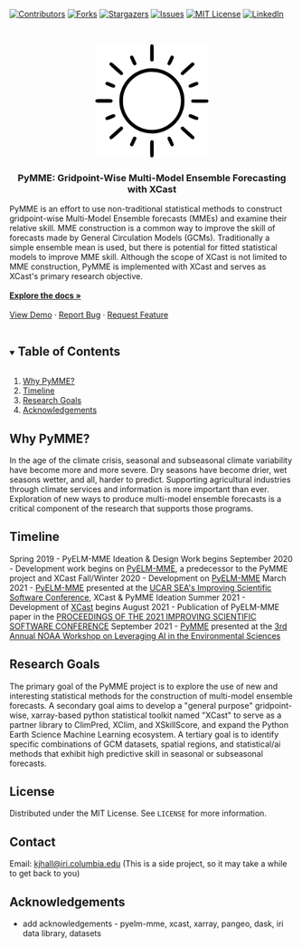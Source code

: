 <!--
*** This README comes from here: https://github.com/othneildrew/Best-README-Template/edit/master/BLANK_README.md - thanks ! 
-->



<!-- PROJECT SHIELDS -->
<!--
*** I'm using markdown "reference style" links for readability.
*** Reference links are enclosed in brackets [ ] instead of parentheses ( ).
*** See the bottom of this document for the declaration of the reference variables
*** for contributors-url, forks-url, etc. This is an optional, concise syntax you may use.
*** https://www.markdownguide.org/basic-syntax/#reference-style-links
-->
[![Contributors][contributors-shield]][contributors-url]
[![Forks][forks-shield]][forks-url]
[![Stargazers][stars-shield]][stars-url]
[![Issues][issues-shield]][issues-url]
[![MIT License][license-shield]][license-url]
[![LinkedIn][linkedin-shield]][linkedin-url]



<!-- PROJECT LOGO -->
<br />
<p align="center">
  <a href="https://github.com/kjhall01/xcast/">
    <img src="images/logo.png" alt="Logo" width="200" height="200">
  </a>

  <h3 align="center">PyMME: Gridpoint-Wise Multi-Model Ensemble Forecasting with XCast </h3>
  
  PyMME is an effort to use non-traditional statistical methods to construct gridpoint-wise Multi-Model Ensemble forecasts (MMEs) and examine their relative skill. MME construction is a common way to improve the skill of forecasts made by General Circulation Models (GCMs). Traditionally a simple ensemble mean is used, but there is potential for fitted statistical models to improve MME skill.  Although the scope of XCast is not limited to MME construction, PyMME is implemented with XCast and serves as XCast's primary research objective.  
    <br />
    <a href="https://github.com/kjhall01/xcast/blob/main/XCAST_DOCS.md"><strong>Explore the docs »</strong></a>
    <br />
    <br />
    <a href="https://github.com/kjhall01/xcast/blob/main/XCastDeterministic.ipynb">View Demo</a>
    ·
    <a href="https://github.com/kjhall01/xcast/issues">Report Bug</a>
    ·
    <a href="https://github.com/kjhall01/xcast/issues">Request Feature</a>
  </p>
</p>



<!-- TABLE OF CONTENTS -->
<details open="open">
  <summary><h2 style="display: inline-block">Table of Contents</h2></summary>
  <ol>
    <li><a href="#why-pymme">Why PyMME?</a></li>
    <li><a href="#timeline">Timeline</a></li>
    <li><a href="#contact">Research Goals</a></li>
    <li><a href="#acknowledgements">Acknowledgements</a></li>
  </ol>
</details>


<!-- Why PyMME -->
## Why PyMME?

In the age of the climate crisis, seasonal and subseasonal climate variability have become more and more severe. Dry seasons have become drier, wet seasons wetter, and all, harder to predict. Supporting agricultural industries through climate services and information is more important than ever. Exploration of new ways to produce multi-model ensemble forecasts is a critical component of the research that supports those programs. 

<!-- GETTING STARTED -->
## Timeline
Spring 2019 - PyELM-MME Ideation & Design Work begins
September 2020 - Development work begins on [PyELM-MME](https://github.com/kjhall01/PyELM-MME), a predecessor to the PyMME project and XCast 
Fall/Winter 2020 - Development on [PyELM-MME](https://github.com/kjhall01/PyELM-MME) 
March 2021 - [PyELM-MME](https://github.com/kjhall01/PyELM-MME) presented at the [UCAR SEA's Improving Scientific Software Conference](https://sea.ucar.edu/conference/2021), XCast & PyMME Ideation 
Summer 2021 - Development of [XCast](https://github.com/kjhall01/xcast/) begins
August 2021 - Publication of PyELM-MME paper in the [PROCEEDINGS OF THE 2021 IMPROVING SCIENTIFIC SOFTWARE CONFERENCE](https://opensky.ucar.edu/islandora/object/technotes:589)
September 2021 - [PyMME](https://github.com/kjhall01/xcast/blob/main/PYMME.md) presented at the [3rd Annual NOAA Workshop on Leveraging AI in the Environmental Sciences](https://2021noaaaiworkshop.sched.com/event/lSAN/virtual-poster-walk-part-vii) 


<!-- CONTRIBUTING -->
## Research Goals 
The primary goal of the PyMME project is to explore the use of new and interesting statistical methods for the construction of multi-model ensemble forecasts. A secondary goal aims to develop a "general purpose" gridpoint-wise, xarray-based python statistical toolkit named "XCast" to serve as a partner library to ClimPred, XClim, and XSkillScore, and expand the Python Earth Science Machine Learning ecosystem. A tertiary goal is to identify specific combinations of GCM datasets, spatial regions, and statistical/ai methods that exhibit high predictive skill in seasonal or subseasonal forecasts. 


<!-- LICENSE -->
## License

Distributed under the MIT License. See `LICENSE` for more information.

<!-- CONTACT -->
## Contact
Email: kjhall@iri.columbia.edu (This is a side project, so it may take a while to get back to you)

<!-- ACKNOWLEDGEMENTS -->
## Acknowledgements
* add acknowledgements - pyelm-mme, xcast, xarray, pangeo, dask, iri data library, datasets 

<!-- MARKDOWN LINKS & IMAGES -->
<!-- https://www.markdownguide.org/basic-syntax/#reference-style-links -->
[contributors-shield]: https://img.shields.io/github/contributors/kjhall01/xcast.svg?style=for-the-badge
[contributors-url]: https://github.com/kjhall01/xcast/graphs/contributors
[forks-shield]: https://img.shields.io/github/forks/kjhall01/xcast.svg?style=for-the-badge
[forks-url]: https://github.com/kjhall01/xcast/network/members
[stars-shield]: https://img.shields.io/github/stars/kjhall01/xcast.svg?style=for-the-badge
[stars-url]: https://github.com/kjhall01/xcast/stargazers
[issues-shield]: https://img.shields.io/github/issues/kjhall01/xcast.svg?style=for-the-badge
[issues-url]: https://github.com/kjhall01/xcast/issues
[license-shield]: https://img.shields.io/github/license/kjhall01/xcast.svg?style=for-the-badge
[license-url]: https://github.com/kjhall01/xcast/blob/master/LICENSE
[linkedin-shield]: https://img.shields.io/badge/-LinkedIn-black.svg?style=for-the-badge&logo=linkedin&colorB=555
[linkedin-url]: https://linkedin.com/in/kjhall01

